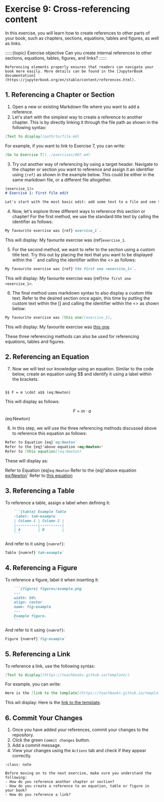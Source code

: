 # Exercise 9: Cross-referencing content

In this exercise, you will learn how to create references to other parts of your book, such as chapters, sections, equations, tables and figures, as well as links.

::::::{topic} Exercise objective
Can you create internal references to other sections, equations, tables, figures, and links?
::::::

```{tip}
Referencing elements properly ensures that readers can navigate your book more easily. More details can be found in the [JupyterBook documentation](https://jupyterbook.org/en/stable/content/references.html).
```

## 1. Referencing a Chapter or Section

1. Open a new or existing Markdown file where you want to add a reference.
2. Let's start with the simplest way to create a reference to another chapter. This is by directly linking it through the file path as shown in the following syntax:

```md
[Text to display](path/to/file.md)
```

For example, if you want to link to Exercise 7, you can write:

```md
[Go to Exercise 7](../exercises/007.md)
```
3. Try out another way of referencing by using a target header. Navigate to the chapter or section you want to reference and assign it an identifier using `{ref}` as shown in the example below. This could be either in the same markdown file, or a different file altogether.

```md
(exercise_1)=
# Exercise 1: First file edit

Let's start with the most basic edit: add some text to a file and see that the website is updated...
```
4. Now, let's explore three different ways to reference this section or chapter! For the first method, we use the standard title text by calling the identifier as follows:

  ```md
  My favourite exercise was {ref}`exercise_1`.
  ```
  This will display: My favourite exercise was {ref}`exercise_1`.


5. For the second method, we want to refer to the section using a custom title text. Try this out by placing the text that you want to be displayed within the `` and calling the identifier within the <> as follows:

  ```md
  My favourite exercise was {ref}`the first one <exercise_1>`.
  ```
  This will display: My favourite exercise was {ref}`the first one <exercise_1>`.


6. The final method uses markdown syntax to also display a custom title text. Refer to the desired section once again, this time by putting the custom text within the [] and calling the identifier within the <> as shown below:


  ```md
  My favourite exercise was [this one](exercise_1).
  ```
  This will display: My favourite exercise was [this one](exercise_1).

These three referencing methods can also be used for referencing equations, tables and figures.

## 2. Referencing an Equation

7. Now we will test our knowledge using an equation. Similar to the code below, create an equation using $$ and identify it using a label within the brackets.


  ```md

 $$ F = m \cdot a$$ (eq:Newton)

  ```

This will display as follows:

 $$ F = m \cdot a$$ (eq:Newton)

8. In this step, we will use the three referencing methods discussed above to reference this equation as follows:


```md
Refer to Equation {eq}`eq:Newton`
Refer to the {eq}'above equation <eq:Newton>'
Refer to [this equation](eq:Newton)
```
These will display as:

Refer to Equation {eq}`eq:Newton`
Refer to the {eq}'above equation <eq:Newton>'
Refer to [this equation](eq:Newton)


## 3. Referencing a Table

To reference a table, assign a label when defining it:

```md
    ```{table} Example Table
    :label: tab-example
    | Column 1 | Column 2 |
    |----------|----------|
    | A        | B        |
    ```
```

And refer to it using `{numref}`:

```md
Table {numref}`tab-example`
```


## 4. Referencing a Figure

To reference a figure, label it when inserting it:

```md
    ```{figure} figures/example.png
    ---
    width: 80%
    align: center
    name: fig-example
    ---
    Example figure.
    ```
```

And refer to it using `{numref}`:

```md
Figure {numref}`fig-example`
```

## 5. Referencing a Link

To reference a link, use the following syntax:

```md
[Text to display](https://teachbooks.github.io/template/)
```
For example, you can write:

```md
Here is the [link to the template](https://teachbooks.github.io/template/).
```

This wil display: Here is the [link to the template](https://teachbooks.github.io/template/).




## 6. Commit Your Changes

1. Once you have added your references, commit your changes to the repository.
2. Click the green `Commit changes` button.
3. Add a commit message.
4. View your changes using the `Actions` tab and check if they appear correctly.

```{admonition} Check your understanding
:class: note

Before moving on to the next exercise, make sure you understand the following:
- How do you reference another chapter or section?
- How do you create a reference to an equation, table or figure in your book?
- How do you reference a link?
